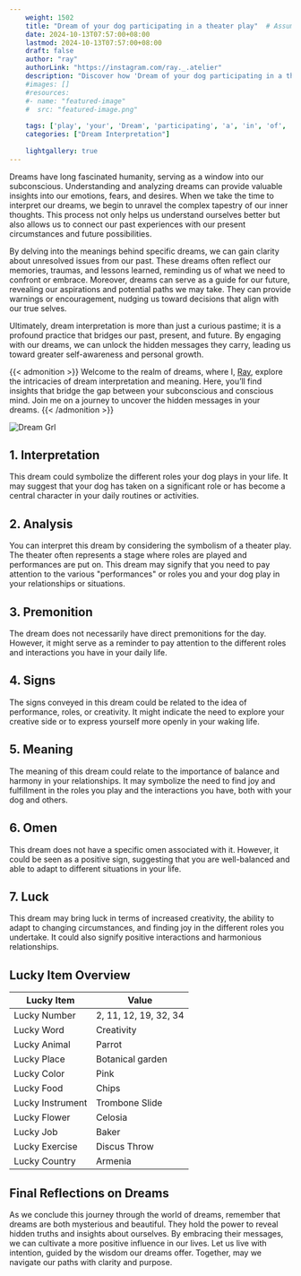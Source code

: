 ```yaml
---
    weight: 1502
    title: "Dream of your dog participating in a theater play"  # Assuming 'title' column exists
    date: 2024-10-13T07:57:00+08:00
    lastmod: 2024-10-13T07:57:00+08:00
    draft: false
    author: "ray"
    authorLink: "https://instagram.com/ray._.atelier"
    description: "Discover how 'Dream of your dog participating in a theater play' can interpret your future and uncover its significant meanings in your life."
    #images: []
    #resources:
    #- name: "featured-image"
    #  src: "featured-image.png"
    
    tags: ['play', 'your', 'Dream', 'participating', 'a', 'in', 'of', 'theater', 'dog']
    categories: ["Dream Interpretation"]
    
    lightgallery: true
---
```

    
Dreams have long fascinated humanity, serving as a window into our subconscious. Understanding and analyzing dreams can provide valuable insights into our emotions, fears, and desires. When we take the time to interpret our dreams, we begin to unravel the complex tapestry of our inner thoughts. This process not only helps us understand ourselves better but also allows us to connect our past experiences with our present circumstances and future possibilities.

By delving into the meanings behind specific dreams, we can gain clarity about unresolved issues from our past. These dreams often reflect our memories, traumas, and lessons learned, reminding us of what we need to confront or embrace. Moreover, dreams can serve as a guide for our future, revealing our aspirations and potential paths we may take. They can provide warnings or encouragement, nudging us toward decisions that align with our true selves.

Ultimately, dream interpretation is more than just a curious pastime; it is a profound practice that bridges our past, present, and future. By engaging with our dreams, we can unlock the hidden messages they carry, leading us toward greater self-awareness and personal growth.

{{< admonition >}}
Welcome to the realm of dreams, where I, [Ray](https://instagram.com/ray._.atelier), explore the intricacies of dream interpretation and meaning. Here, you’ll find insights that bridge the gap between your subconscious and conscious mind. Join me on a journey to uncover the hidden messages in your dreams.
{{< /admonition >}}

![Dream Grl](https://cdn.pixabay.com/photo/2017/11/02/03/35/gothic-2910057_1280.jpg "Dream Grl")

## 1. Interpretation
 This dream could symbolize the different roles your dog plays in your life. It may suggest that your dog has taken on a significant role or has become a central character in your daily routines or activities.

## 2. Analysis
 You can interpret this dream by considering the symbolism of a theater play. The theater often represents a stage where roles are played and performances are put on. This dream may signify that you need to pay attention to the various "performances" or roles you and your dog play in your relationships or situations.

## 3. Premonition
 The dream does not necessarily have direct premonitions for the day. However, it might serve as a reminder to pay attention to the different roles and interactions you have in your daily life.

## 4. Signs
 The signs conveyed in this dream could be related to the idea of performance, roles, or creativity. It might indicate the need to explore your creative side or to express yourself more openly in your waking life.

## 5. Meaning
 The meaning of this dream could relate to the importance of balance and harmony in your relationships. It may symbolize the need to find joy and fulfillment in the roles you play and the interactions you have, both with your dog and others.

## 6. Omen
 This dream does not have a specific omen associated with it. However, it could be seen as a positive sign, suggesting that you are well-balanced and able to adapt to different situations in your life.

## 7. Luck
 This dream may bring luck in terms of increased creativity, the ability to adapt to changing circumstances, and finding joy in the different roles you undertake. It could also signify positive interactions and harmonious relationships.

## Lucky Item Overview
| Lucky Item          | Value              |
|---------------|--------------------|
| Lucky Number        | 2, 11, 12, 19, 32, 34  |
| Lucky Word          | Creativity |
| Lucky Animal        | Parrot |
| Lucky Place         | Botanical garden     |
| Lucky Color         | Pink     |
| Lucky Food          | Chips      |
| Lucky Instrument    | Trombone Slide |
| Lucky Flower        | Celosia    |
| Lucky Job           | Baker       |
| Lucky Exercise      | Discus Throw  |
| Lucky Country       | Armenia    |


##  Final Reflections on Dreams

As we conclude this journey through the world of dreams, remember that dreams are both mysterious and beautiful. They hold the power to reveal hidden truths and insights about ourselves. By embracing their messages, we can cultivate a more positive influence in our lives. Let us live with intention, guided by the wisdom our dreams offer. Together, may we navigate our paths with clarity and purpose.
